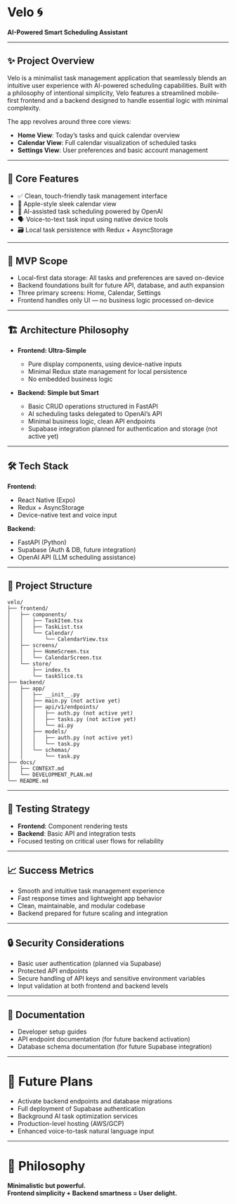 # Velo 🌀  
**AI-Powered Smart Scheduling Assistant**

---

## ✨ Project Overview
Velo is a minimalist task management application that seamlessly blends an intuitive user experience with AI-powered scheduling capabilities. Built with a philosophy of intentional simplicity, Velo features a streamlined mobile-first frontend and a backend designed to handle essential logic with minimal complexity.

The app revolves around three core views:
- **Home View**: Today’s tasks and quick calendar overview
- **Calendar View**: Full calendar visualization of scheduled tasks
- **Settings View**: User preferences and basic account management

---

## 🔧 Core Features
- ✅ Clean, touch-friendly task management interface
- 📆 Apple-style sleek calendar view
- 🧠 AI-assisted task scheduling powered by OpenAI
- 🗣️ Voice-to-text task input using native device tools
- 🗃️ Local task persistence with Redux + AsyncStorage

---

## 🚀 MVP Scope
- Local-first data storage: All tasks and preferences are saved on-device
- Backend foundations built for future API, database, and auth expansion
- Three primary screens: Home, Calendar, Settings
- Frontend handles only UI — no business logic processed on-device

---

## 🏗️ Architecture Philosophy
- **Frontend: Ultra-Simple**  
  - Pure display components, using device-native inputs
  - Minimal Redux state management for local persistence
  - No embedded business logic

- **Backend: Simple but Smart**  
  - Basic CRUD operations structured in FastAPI
  - AI scheduling tasks delegated to OpenAI’s API
  - Minimal business logic, clean API endpoints
  - Supabase integration planned for authentication and storage (not active yet)

---

## 🛠️ Tech Stack
**Frontend:**  
- React Native (Expo)  
- Redux + AsyncStorage  
- Device-native text and voice input

**Backend:**  
- FastAPI (Python)  
- Supabase (Auth & DB, future integration)  
- OpenAI API (LLM scheduling assistance)

---

## 📁 Project Structure
```
velo/
├── frontend/
│   ├── components/
│   │   ├── TaskItem.tsx
│   │   ├── TaskList.tsx
│   │   └── Calendar/
│   │       └── CalendarView.tsx
│   ├── screens/
│   │   ├── HomeScreen.tsx
│   │   └── CalendarScreen.tsx
│   └── store/
│       ├── index.ts
│       └── taskSlice.ts
├── backend/
│   ├── app/
│   │   ├── __init__.py
│   │   ├── main.py (not active yet)
│   │   ├── api/v1/endpoints/
│   │   │   ├── auth.py (not active yet)
│   │   │   ├── tasks.py (not active yet)
│   │   │   └── ai.py
│   │   ├── models/
│   │   │   ├── auth.py (not active yet)
│   │   │   └── task.py
│   │   └── schemas/
│   │       └── task.py
├── docs/
│   ├── CONTEXT.md
│   └── DEVELOPMENT_PLAN.md
└── README.md
```

---

## 🧪 Testing Strategy
- **Frontend**: Component rendering tests
- **Backend**: Basic API and integration tests
- Focused testing on critical user flows for reliability

---

## 📈 Success Metrics
- Smooth and intuitive task management experience
- Fast response times and lightweight app behavior
- Clean, maintainable, and modular codebase
- Backend prepared for future scaling and integration

---

## 🔒 Security Considerations
- Basic user authentication (planned via Supabase)
- Protected API endpoints
- Secure handling of API keys and sensitive environment variables
- Input validation at both frontend and backend levels

---

## 📝 Documentation
- Developer setup guides
- API endpoint documentation (for future backend activation)
- Database schema documentation (for future Supabase integration)

---

# 🚀 Future Plans
- Activate backend endpoints and database migrations
- Full deployment of Supabase authentication
- Background AI task optimization services
- Production-level hosting (AWS/GCP)
- Enhanced voice-to-task natural language input

---

# 🎯 Philosophy
**Minimalistic but powerful.**  
**Frontend simplicity + Backend smartness = User delight.**
